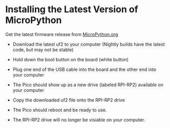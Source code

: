 # Installing the Latest Version of MicroPython

Get the latest firmware release from [MicroPython.org](https://micropython.org/download/rp2-pico/)

- Download the latest uf2 to your computer (Nightly builds have the latest code, but may not be stable)

- Hold down the boot button on the board (white button)

- Plug one end of the USB cable into the board and the other end into your computer

-  The Pico should show up as a new drive (labeled RPI-RP2) available on your computer

- Copy the downloaded uf2 file onto the RPI-RP2 drive

- The Pico should reboot and be ready to use.

- The RPI-RP2 drive will no longer be visiable on your computer.

